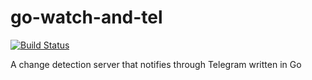 # go-watch-and-tel 
[![Build Status](https://drone.broodjeaap.net/api/badges/broodjeaap/go-watch-and-tel/status.svg)](https://drone.broodjeaap.net/broodjeaap/go-watch-and-tel)


A change detection server that notifies through Telegram written in Go